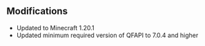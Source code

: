 ## Modifications

- Updated to Minecraft 1.20.1
- Updated minimum required version of QFAPI to 7.0.4 and higher
